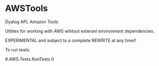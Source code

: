 # AWSTools
Dyalog APL Amazon Tools

Utilites for working with AWS wihtout exteranl environment dependencies.  

EXPERIMENTAL and subject to a complete REWRITE at any time!!

To run tests:

#.AWS.Tests.RunTests 0
